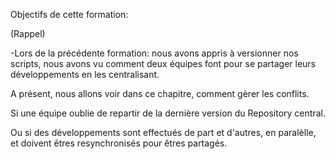 
Objectifs de cette formation:

(Rappel)

-Lors de la précédente formation: 
 nous avons appris à versionner nos scripts,
 nous avons vu comment deux équipes font pour se partager leurs développements en les centralisant.


A présent, nous allons voir dans ce chapitre, comment gèrer les conflits. 

Si une équipe oublie de repartir de la dernière version du Repository central.

Ou si des développements sont effectués de part et d'autres, en paralèlle, et doivent êtres resynchronisés pour êtres partagés.

